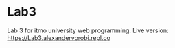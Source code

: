 # Lab3
Lab 3 for itmo university web programming.
Live version: https://Lab3.alexandervorobi.repl.co
